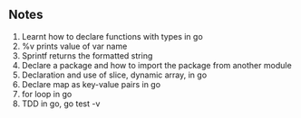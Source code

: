 ## Notes
1. Learnt how to declare functions with types in go
2. %v prints value of var name
3. Sprintf returns the formatted string
4. Declare a package and how to import the package from another module
5. Declaration and use of slice, dynamic array, in go
6. Declare map as key-value pairs in go
7. for loop in go
8. TDD in go, go test -v